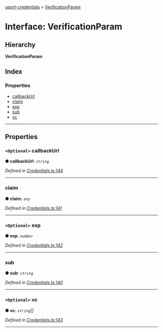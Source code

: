 [uport-credentials](../README.md) > [VerificationParam](../interfaces/verificationparam.md)

# Interface: VerificationParam

## Hierarchy

**VerificationParam**

## Index

### Properties

* [callbackUrl](verificationparam.md#callbackurl)
* [claim](verificationparam.md#claim)
* [exp](verificationparam.md#exp)
* [sub](verificationparam.md#sub)
* [vc](verificationparam.md#vc)

---

## Properties

<a id="callbackurl"></a>

### `<Optional>` callbackUrl

**● callbackUrl**: *`string`*

*Defined in [Credentials.ts:144](https://github.com/uport-project/uport-credentials/blob/c498e74/src/Credentials.ts#L144)*

___
<a id="claim"></a>

###  claim

**● claim**: *`any`*

*Defined in [Credentials.ts:141](https://github.com/uport-project/uport-credentials/blob/c498e74/src/Credentials.ts#L141)*

___
<a id="exp"></a>

### `<Optional>` exp

**● exp**: *`number`*

*Defined in [Credentials.ts:142](https://github.com/uport-project/uport-credentials/blob/c498e74/src/Credentials.ts#L142)*

___
<a id="sub"></a>

###  sub

**● sub**: *`string`*

*Defined in [Credentials.ts:140](https://github.com/uport-project/uport-credentials/blob/c498e74/src/Credentials.ts#L140)*

___
<a id="vc"></a>

### `<Optional>` vc

**● vc**: *`string`[]*

*Defined in [Credentials.ts:143](https://github.com/uport-project/uport-credentials/blob/c498e74/src/Credentials.ts#L143)*

___

